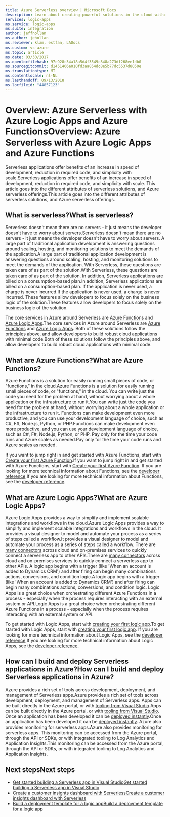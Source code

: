 ```yaml
---
title: Azure Serverless overview | Microsoft Docs
description: Learn about creating powerful solutions in the cloud without worrying about infrastructure
services: logic-apps
ms.service: logic-apps
ms.suite: integration
author: jeffhollan
ms.author: jehollan
ms.reviewer: klam, estfan, LADocs
ms.custom: vs-azure
ms.topic: article
ms.date: 03/30/2017
ms.openlocfilehash: 97c928c34a18a5d4f3549c348a273df268ee1db0
ms.sourcegitcommit: d1451406a010fd3aa854dc8e5b77dc5537d8050e
ms.translationtype: MT
ms.contentlocale: nl-NL
ms.lasthandoff: 09/13/2018
ms.locfileid: "44857123"
---
```

# <a name="overview-azure-serverless-with-azure-logic-apps-and-azure-functions"></a><span data-ttu-id="a899a-103">Overview: Azure Serverless with Azure Logic Apps and Azure Functions</span><span class="sxs-lookup"><span data-stu-id="a899a-103">Overview: Azure Serverless with Azure Logic Apps and Azure Functions</span></span>

<span data-ttu-id="a899a-104">Serverless applications offer benefits of an increase in speed of development, reduction in required code, and simplicity with scale.</span><span class="sxs-lookup"><span data-stu-id="a899a-104">Serverless applications offer benefits of an increase in speed of development, reduction in required code, and simplicity with scale.</span></span>  <span data-ttu-id="a899a-105">This article goes into the different attributes of serverless solutions, and Azure serverless offerings.</span><span class="sxs-lookup"><span data-stu-id="a899a-105">This article goes into the different attributes of serverless solutions, and Azure serverless offerings.</span></span>

## <a name="what-is-serverless"></a><span data-ttu-id="a899a-106">What is serverless?</span><span class="sxs-lookup"><span data-stu-id="a899a-106">What is serverless?</span></span>

<span data-ttu-id="a899a-107">Serverless doesn't mean there are no servers - it just means the developer doesn't have to worry about servers.</span><span class="sxs-lookup"><span data-stu-id="a899a-107">Serverless doesn't mean there are no servers - it just means the developer doesn't have to worry about servers.</span></span>  <span data-ttu-id="a899a-108">A large part of traditional application development is answering questions around scaling, hosting, and monitoring solutions to meet the demands of the application.</span><span class="sxs-lookup"><span data-stu-id="a899a-108">A large part of traditional application development is answering questions around scaling, hosting, and monitoring solutions to meet the demands of the application.</span></span>  <span data-ttu-id="a899a-109">With Serverless, these questions are taken care of as part of the solution.</span><span class="sxs-lookup"><span data-stu-id="a899a-109">With Serverless, these questions are taken care of as part of the solution.</span></span>  <span data-ttu-id="a899a-110">In addition, Serverless applications are billed on a consumption-based plan.</span><span class="sxs-lookup"><span data-stu-id="a899a-110">In addition, Serverless applications are billed on a consumption-based plan.</span></span>  <span data-ttu-id="a899a-111">If the application is never used, a charge is never incurred.</span><span class="sxs-lookup"><span data-stu-id="a899a-111">If the application is never used, a charge is never incurred.</span></span>  <span data-ttu-id="a899a-112">These features allow developers to focus solely on the business logic of the solution.</span><span class="sxs-lookup"><span data-stu-id="a899a-112">These features allow developers to focus solely on the business logic of the solution.</span></span>

<span data-ttu-id="a899a-113">The core services in Azure around Serverless are [Azure Functions](https://azure.microsoft.com/services/functions/) and [Azure Logic Apps](https://azure.microsoft.com/services/logic-apps/).</span><span class="sxs-lookup"><span data-stu-id="a899a-113">The core services in Azure around Serverless are [Azure Functions](https://azure.microsoft.com/services/functions/) and [Azure Logic Apps](https://azure.microsoft.com/services/logic-apps/).</span></span>  <span data-ttu-id="a899a-114">Both of these solutions follow the principles above, and allow developers to build robust cloud applications with minimal code.</span><span class="sxs-lookup"><span data-stu-id="a899a-114">Both of these solutions follow the principles above, and allow developers to build robust cloud applications with minimal code.</span></span>

## <a name="what-are-azure-functions"></a><span data-ttu-id="a899a-115">What are Azure Functions?</span><span class="sxs-lookup"><span data-stu-id="a899a-115">What are Azure Functions?</span></span>

<span data-ttu-id="a899a-116">Azure Functions is a solution for easily running small pieces of code, or "functions," in the cloud.</span><span class="sxs-lookup"><span data-stu-id="a899a-116">Azure Functions is a solution for easily running small pieces of code, or "functions," in the cloud.</span></span> <span data-ttu-id="a899a-117">You can write just the code you need for the problem at hand, without worrying about a whole application or the infrastructure to run it.</span><span class="sxs-lookup"><span data-stu-id="a899a-117">You can write just the code you need for the problem at hand, without worrying about a whole application or the infrastructure to run it.</span></span> <span data-ttu-id="a899a-118">Functions can make development even more productive, and you can use your development language of choice, such as C#, F#, Node.js, Python, or PHP.</span><span class="sxs-lookup"><span data-stu-id="a899a-118">Functions can make development even more productive, and you can use your development language of choice, such as C#, F#, Node.js, Python, or PHP.</span></span> <span data-ttu-id="a899a-119">Pay only for the time your code runs and Azure scales as needed.</span><span class="sxs-lookup"><span data-stu-id="a899a-119">Pay only for the time your code runs and Azure scales as needed.</span></span>

<span data-ttu-id="a899a-120">If you want to jump right in and get started with Azure Functions, start with [Create your first Azure Function](../azure-functions/functions-create-first-azure-function.md).</span><span class="sxs-lookup"><span data-stu-id="a899a-120">If you want to jump right in and get started with Azure Functions, start with [Create your first Azure Function](../azure-functions/functions-create-first-azure-function.md).</span></span> <span data-ttu-id="a899a-121">If you are looking for more technical information about Functions, see the [developer reference](../azure-functions/functions-reference.md).</span><span class="sxs-lookup"><span data-stu-id="a899a-121">If you are looking for more technical information about Functions, see the [developer reference](../azure-functions/functions-reference.md).</span></span>

## <a name="what-are-azure-logic-apps"></a><span data-ttu-id="a899a-122">What are Azure Logic Apps?</span><span class="sxs-lookup"><span data-stu-id="a899a-122">What are Azure Logic Apps?</span></span>

<span data-ttu-id="a899a-123">Azure Logic Apps provides a way to simplify and implement scalable integrations and workflows in the cloud.</span><span class="sxs-lookup"><span data-stu-id="a899a-123">Azure Logic Apps provides a way to simplify and implement scalable integrations and workflows in the cloud.</span></span> <span data-ttu-id="a899a-124">It provides a visual designer to model and automate your process as a series of steps called a workflow.</span><span class="sxs-lookup"><span data-stu-id="a899a-124">It provides a visual designer to model and automate your process as a series of steps called a workflow.</span></span>  <span data-ttu-id="a899a-125">There are [many connectors](../connectors/apis-list.md) across cloud and on-premises services to quickly connect a serverless app to other APIs.</span><span class="sxs-lookup"><span data-stu-id="a899a-125">There are [many connectors](../connectors/apis-list.md) across cloud and on-premises services to quickly connect a serverless app to other APIs.</span></span>  <span data-ttu-id="a899a-126">A logic app begins with a trigger (like 'When an account is added to Dynamics CRM') and after firing can begin many combinations actions, conversions, and condition logic.</span><span class="sxs-lookup"><span data-stu-id="a899a-126">A logic app begins with a trigger (like 'When an account is added to Dynamics CRM') and after firing can begin many combinations actions, conversions, and condition logic.</span></span>  <span data-ttu-id="a899a-127">Logic Apps is a great choice when orchestrating different Azure Functions in a process - especially when the process requires interacting with an external system or API.</span><span class="sxs-lookup"><span data-stu-id="a899a-127">Logic Apps is a great choice when orchestrating different Azure Functions in a process - especially when the process requires interacting with an external system or API.</span></span>

<span data-ttu-id="a899a-128">To get started with Logic Apps, start with [creating your first logic app](quickstart-create-first-logic-app-workflow.md).</span><span class="sxs-lookup"><span data-stu-id="a899a-128">To get started with Logic Apps, start with [creating your first logic app](quickstart-create-first-logic-app-workflow.md).</span></span>  <span data-ttu-id="a899a-129">If you are looking for more technical information about Logic Apps, see the [developer reference](logic-apps-workflow-actions-triggers.md).</span><span class="sxs-lookup"><span data-stu-id="a899a-129">If you are looking for more technical information about Logic Apps, see the [developer reference](logic-apps-workflow-actions-triggers.md).</span></span>

## <a name="how-can-i-build-and-deploy-serverless-applications-in-azure"></a><span data-ttu-id="a899a-130">How can I build and deploy Serverless applications in Azure?</span><span class="sxs-lookup"><span data-stu-id="a899a-130">How can I build and deploy Serverless applications in Azure?</span></span>

<span data-ttu-id="a899a-131">Azure provides a rich set of tools across development, deployment, and management of Serverless apps.</span><span class="sxs-lookup"><span data-stu-id="a899a-131">Azure provides a rich set of tools across development, deployment, and management of Serverless apps.</span></span>  <span data-ttu-id="a899a-132">Apps can be built directly in the Azure portal, or with [tooling from Visual Studio](logic-apps-serverless-get-started-vs.md).</span><span class="sxs-lookup"><span data-stu-id="a899a-132">Apps can be built directly in the Azure portal, or with [tooling from Visual Studio](logic-apps-serverless-get-started-vs.md).</span></span>  <span data-ttu-id="a899a-133">Once an application has been developed it can be [deployed instantly](logic-apps-create-deploy-template.md).</span><span class="sxs-lookup"><span data-stu-id="a899a-133">Once an application has been developed it can be [deployed instantly](logic-apps-create-deploy-template.md).</span></span>  <span data-ttu-id="a899a-134">Azure also provides monitoring for serverless apps.</span><span class="sxs-lookup"><span data-stu-id="a899a-134">Azure also provides monitoring for serverless apps.</span></span>  <span data-ttu-id="a899a-135">This monitoring can be accessed from the Azure portal, through the API or SDKs, or with integrated tooling to Log Analytics and Application Insights.</span><span class="sxs-lookup"><span data-stu-id="a899a-135">This monitoring can be accessed from the Azure portal, through the API or SDKs, or with integrated tooling to Log Analytics and Application Insights.</span></span>

## <a name="next-steps"></a><span data-ttu-id="a899a-136">Next steps</span><span class="sxs-lookup"><span data-stu-id="a899a-136">Next steps</span></span>

* [<span data-ttu-id="a899a-137">Get started building a Serverless app in Visual Studio</span><span class="sxs-lookup"><span data-stu-id="a899a-137">Get started building a Serverless app in Visual Studio</span></span>](logic-apps-serverless-get-started-vs.md)
* [<span data-ttu-id="a899a-138">Create a customer insights dashboard with Serverless</span><span class="sxs-lookup"><span data-stu-id="a899a-138">Create a customer insights dashboard with Serverless</span></span>](logic-apps-scenario-social-serverless.md)
* [<span data-ttu-id="a899a-139">Build a deployment template for a logic app</span><span class="sxs-lookup"><span data-stu-id="a899a-139">Build a deployment template for a logic app</span></span>](logic-apps-create-deploy-template.md)